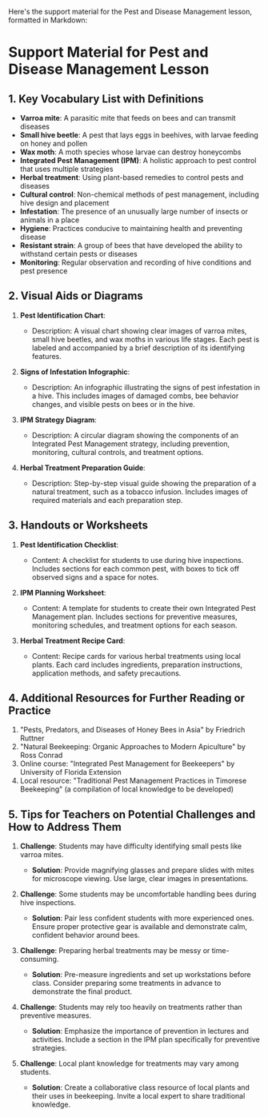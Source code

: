 Here's the support material for the Pest and Disease Management lesson, formatted in Markdown:

# Support Material for Pest and Disease Management Lesson

## 1. Key Vocabulary List with Definitions

- **Varroa mite**: A parasitic mite that feeds on bees and can transmit diseases
- **Small hive beetle**: A pest that lays eggs in beehives, with larvae feeding on honey and pollen
- **Wax moth**: A moth species whose larvae can destroy honeycombs
- **Integrated Pest Management (IPM)**: A holistic approach to pest control that uses multiple strategies
- **Herbal treatment**: Using plant-based remedies to control pests and diseases
- **Cultural control**: Non-chemical methods of pest management, including hive design and placement
- **Infestation**: The presence of an unusually large number of insects or animals in a place
- **Hygiene**: Practices conducive to maintaining health and preventing disease
- **Resistant strain**: A group of bees that have developed the ability to withstand certain pests or diseases
- **Monitoring**: Regular observation and recording of hive conditions and pest presence

## 2. Visual Aids or Diagrams

1. **Pest Identification Chart**: 
   - Description: A visual chart showing clear images of varroa mites, small hive beetles, and wax moths in various life stages. Each pest is labeled and accompanied by a brief description of its identifying features.

2. **Signs of Infestation Infographic**:
   - Description: An infographic illustrating the signs of pest infestation in a hive. This includes images of damaged combs, bee behavior changes, and visible pests on bees or in the hive.

3. **IPM Strategy Diagram**:
   - Description: A circular diagram showing the components of an Integrated Pest Management strategy, including prevention, monitoring, cultural controls, and treatment options.

4. **Herbal Treatment Preparation Guide**:
   - Description: Step-by-step visual guide showing the preparation of a natural treatment, such as a tobacco infusion. Includes images of required materials and each preparation step.

## 3. Handouts or Worksheets

1. **Pest Identification Checklist**:
   - Content: A checklist for students to use during hive inspections. Includes sections for each common pest, with boxes to tick off observed signs and a space for notes.

2. **IPM Planning Worksheet**:
   - Content: A template for students to create their own Integrated Pest Management plan. Includes sections for preventive measures, monitoring schedules, and treatment options for each season.

3. **Herbal Treatment Recipe Card**:
   - Content: Recipe cards for various herbal treatments using local plants. Each card includes ingredients, preparation instructions, application methods, and safety precautions.

## 4. Additional Resources for Further Reading or Practice

1. "Pests, Predators, and Diseases of Honey Bees in Asia" by Friedrich Ruttner
2. "Natural Beekeeping: Organic Approaches to Modern Apiculture" by Ross Conrad
3. Online course: "Integrated Pest Management for Beekeepers" by University of Florida Extension
4. Local resource: "Traditional Pest Management Practices in Timorese Beekeeping" (a compilation of local knowledge to be developed)

## 5. Tips for Teachers on Potential Challenges and How to Address Them

1. **Challenge**: Students may have difficulty identifying small pests like varroa mites.
   - **Solution**: Provide magnifying glasses and prepare slides with mites for microscope viewing. Use large, clear images in presentations.

2. **Challenge**: Some students may be uncomfortable handling bees during hive inspections.
   - **Solution**: Pair less confident students with more experienced ones. Ensure proper protective gear is available and demonstrate calm, confident behavior around bees.

3. **Challenge**: Preparing herbal treatments may be messy or time-consuming.
   - **Solution**: Pre-measure ingredients and set up workstations before class. Consider preparing some treatments in advance to demonstrate the final product.

4. **Challenge**: Students may rely too heavily on treatments rather than preventive measures.
   - **Solution**: Emphasize the importance of prevention in lectures and activities. Include a section in the IPM plan specifically for preventive strategies.

5. **Challenge**: Local plant knowledge for treatments may vary among students.
   - **Solution**: Create a collaborative class resource of local plants and their uses in beekeeping. Invite a local expert to share traditional knowledge.
